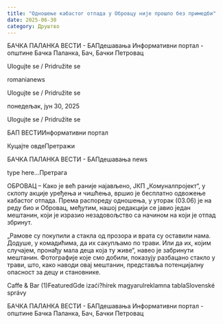 ```yaml
---
title: "Одношење кабастог отпада у Обровцу није прошло без примедби"
date: 2025-06-30
category: Друштво
---
```


БАЧКА ПАЛАНКА ВЕСТИ - БАПдешавања Информативни портал - општине Бачка Паланка, Бач, Бачки Петровац

Ulogujte se / Pridružite se

romanianews

Ulogujte se / Pridružite se

понедељак, јун 30, 2025

Ulogujte se / Pridružite se

БАП ВЕСТИИнформативни портал

Куцајте овдеПретражи

БАЧКА ПАЛАНКА ВЕСТИ - БАПдешавања news

type here...Претрага

ОБРОВАЦ – Како је већ раније најављено, ЈКП „Комуналпројект“, у склопу акције уређења и чишћења, вршио је бесплатно одвожење кабастог отпада. Према распореду одношења, у уторак (03.06) је на реду био и Обровац, међутим, нашој редакцији се јавио један мештанин, који је изразио незадовољство са начином на који је отпад збринут.

„Рамове су покупили а стакла од прозора и врата су оставили нама. Додуше, у комадићима, да их сакупљамо по трави. Или да их, којим случајем, пронађу мала деца која ту живе“, навео је забринути мештанин.
Фотографије које смо добили, показују разбацано стакло у трави, што, како наводи овај мештанин, представља потенцијалну опасност за децу и становнике.

Caffe & Bar (1)FeaturedGde izaći?hírek magyarulreklamna tablaSlovenské správy

БАЧКА ПАЛАНКА ВЕСТИ - БАПдешавања Информативни портал - општине Бачка Паланка, Бач, Бачки Петровац
